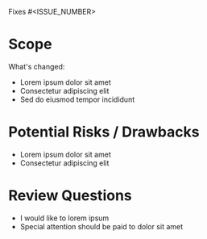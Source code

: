<!--

Heya! Thanks for opening a Pull Request! If your PR is implementing a new feature or fix for Directus, please make sure your PR adheres to the following requirements:

- The PR closes an Issue (not Discussion)
- Tests are added/updated and are passing locally if applicable
- Documentation was added/updated if applicable

Please make sure to "Link" the issue you're closing. Without a Linked issue, this PR won't be accepted. See https://docs.github.com/en/issues/tracking-your-work-with-issues/linking-a-pull-request-to-an-issue for more information.

-->

Fixes #<ISSUE_NUMBER>

# Scope

What's changed:

- Lorem ipsum dolor sit amet
- Consectetur adipiscing elit
- Sed do eiusmod tempor incididunt

# Potential Risks / Drawbacks

- Lorem ipsum dolor sit amet
- Consectetur adipiscing elit

# Review Questions

- I would like to lorem ipsum
- Special attention should be paid to dolor sit amet
